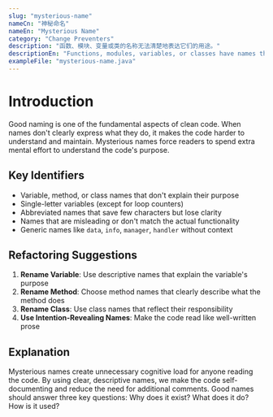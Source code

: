 ```yaml
---
slug: "mysterious-name"
nameCn: "神秘命名"
nameEn: "Mysterious Name"
category: "Change Preventers"
description: "函数、模块、变量或类的名称无法清楚地表达它们的用途。"
descriptionEn: "Functions, modules, variables, or classes have names that don't clearly express what they do."
exampleFile: "mysterious-name.java"
---
```


# Introduction

Good naming is one of the fundamental aspects of clean code. When names don't clearly express what they do, it makes the code harder to understand and maintain. Mysterious names force readers to spend extra mental effort to understand the code's purpose.

## Key Identifiers

- Variable, method, or class names that don't explain their purpose
- Single-letter variables (except for loop counters)
- Abbreviated names that save few characters but lose clarity
- Names that are misleading or don't match the actual functionality
- Generic names like `data`, `info`, `manager`, `handler` without context

## Refactoring Suggestions

1. **Rename Variable**: Use descriptive names that explain the variable's purpose
2. **Rename Method**: Choose method names that clearly describe what the method does
3. **Rename Class**: Use class names that reflect their responsibility
4. **Use Intention-Revealing Names**: Make the code read like well-written prose

## Explanation

Mysterious names create unnecessary cognitive load for anyone reading the code. By using clear, descriptive names, we make the code self-documenting and reduce the need for additional comments. Good names should answer three key questions: Why does it exist? What does it do? How is it used?
